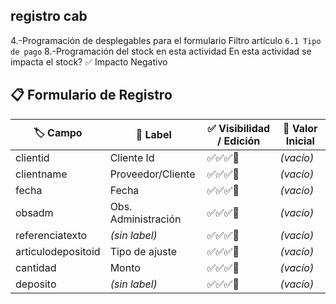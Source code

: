 ## registro cab

4.-Programación de desplegables para el formulario
Filtro artículo `6.1 Tipo de pago`
8.-Programación del stock en esta actividad
En esta actividad se impacta el stock?
✅ Impacto Negativo

## 📋 Formulario de Registro

| 🏷️ Campo           | 💬 Label            | ✅ Visibilidad / Edición | 🧾 Valor Inicial |
| ------------------ | ------------------- | ------------------------ | ---------------- |
| clientid           | Cliente Id          | ✅✅✅🔲                 | _(vacío)_        |
| clientname         | Proveedor/Cliente   | ✅✅✅🔲                 | _(vacío)_        |
| fecha              | Fecha               | ✅✅✅🔲                 | _(vacío)_        |
| obsadm             | Obs. Administración | ✅✅✅🔲                 | _(vacío)_        |
| referenciatexto    | _(sin label)_       | ✅✅✅🔲                 | _(vacío)_        |
| articulodepositoid | Tipo de ajuste      | ✅✅✅🔲                 | _(vacío)_        |
| cantidad           | Monto               | ✅✅✅🔲                 | _(vacío)_        |
| deposito           | _(sin label)_       | ✅✅✅🔲                 | _(vacío)_        |
